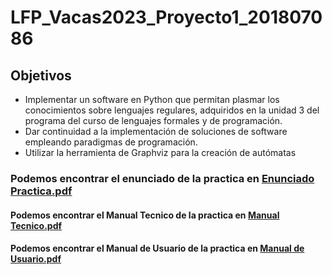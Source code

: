 # LFP_Vacas2023_Proyecto1_201807086
## Objetivos
- Implementar un software en Python que permitan plasmar los conocimientos sobre
lenguajes regulares, adquiridos en la unidad 3 del programa del curso de lenguajes
formales y de programación.
- Dar continuidad a la implementación de soluciones de software empleando
paradigmas de programación.
- Utilizar la herramienta de Graphviz para la creación de autómatas
### Podemos encontrar el enunciado de la practica en [Enunciado Practica.pdf](LFP_Enunciado_Primer_Proyecto_VJ2023.pdf)

#### Podemos encontrar el Manual Tecnico de la practica en [Manual Tecnico.pdf](ManualTecnico.pdf)

#### Podemos encontrar el Manual de Usuario de la practica en [Manual de Usuario.pdf](ManualUsuaro.pdf)